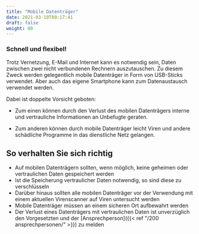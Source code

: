 ```yaml
---
title: "Mobile Datenträger"
date: 2021-03-10T09:17:41
draft: false
weight: 80
---
```

### Schnell und flexibel!

Trotz Vernetzung, E-Mail und Internet kann es notwendig sein, Daten zwischen zwei nicht verbundenen Rechnern auszutauschen. Zu diesem Zweck werden gelegentlich mobile Datenträger in Form von USB-Sticks verwendet. Aber auch das eigene Smartphone kann zum Datenaustausch verwendet werden.

Dabei ist doppelte Vorsicht geboten:

- Zum einen können durch den Verlust des mobilen Datenträgers interne und vertrauliche Informationen an Unbefugte geraten.

- Zum anderen können durch mobile Datenträger leicht Viren und andere schädliche Programme in das dienstliche Netz gelangen.

## So verhalten Sie sich richtig

- Auf mobilen Datenträgern sollten, wenn möglich, keine geheimen oder vertraulichen Daten gespeichert werden
- Ist die Speicherung vertraulicher Daten notwendig, so sind diese zu verschlüsseln
- Darüber hinaus sollten alle mobilen Datenträger vor der Verwendung mit einem aktuellen Virenscanner auf Viren untersucht werden
- Mobile Datenträger müssen an einem sicheren Ort aufbewahrt werden
- Der Verlust eines Datenträgers mit vertraulichen Daten ist unverzüglich den Vorgesetzten und der [Ansprechperson]({{< ref "/200 ansprechpersonen/" >}}) zu melden